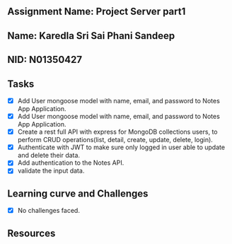 ## Assignment Name: Project Server part1

## Name: Karedla Sri Sai Phani Sandeep

## NID: N01350427

## Tasks
- [x] Add User mongoose model with name, email, and password to Notes App Application.
- [x] Add User mongoose model with name, email, and password to Notes App Application.
- [x] Create a rest full API with express for MongoDB collections users, to perform CRUD operations(list, detail, create, update, delete, login).
- [x] Authenticate with JWT to make sure only logged in user able to update and delete their data.
- [x] Add authentication to the Notes API.
- [x] validate the input data.

## Learning curve and Challenges
- [x] No challenges faced.


## Resources